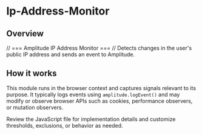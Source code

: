 # Ip-Address-Monitor

## Overview

// === Amplitude IP Address Monitor ===
// Detects changes in the user's public IP address and sends an event to Amplitude.

## How it works

This module runs in the browser context and captures signals relevant to its purpose.
It typically logs events using `amplitude.logEvent()` and may modify or observe browser APIs such as cookies, performance observers, or mutation observers.

Review the JavaScript file for implementation details and customize thresholds, exclusions, or behavior as needed.

